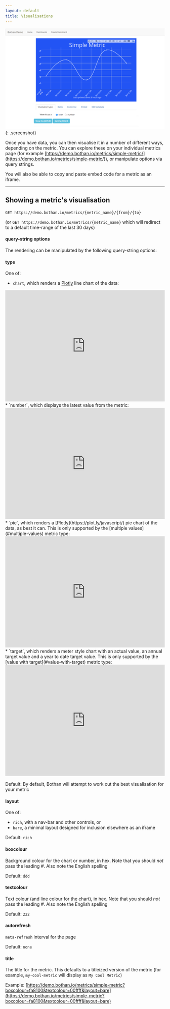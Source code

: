 ```yaml
---
layout: default
title: Visualisations
---
```


![Metrics view](/images/metric-page.png){: .screenshot}

Once you have data, you can then visualise it in a number of different ways, depending on the metric. You can explore these on your individual metrics page (for example [https://demo.bothan.io/metrics/simple-metric/](https://demo.bothan.io/metrics/simple-metric/)), or manipulate options via query strings.

You will also be able to copy and paste embed code for a metric as an iframe.

<hr />

## Showing a metric's visualisation

```
GET https://demo.bothan.io/metrics/{metric_name}/{from}/{to}
```

(or `GET https://demo.bothan.io/metrics/{metric_name}` which will redirect to a default time-range of the last 30 days)

#### query-string options

The rendering can be manipulated by the following query-string options:

#### type

One of:

  * `chart`, which renders a [Plotly](https://plot.ly/javascript/) line chart of the data: <br>
  <iframe src="https://demo.bothan.io/metrics/simple-metric?layout=bare&amp;boxcolour=2254f4&amp;textcolour=ffffff&amp;type=" width="100%" height="350px" frameborder="0" scrolling="no"></iframe>
  * `number`, which displays the latest value from the metric: <br>
  <iframe src="https://demo.bothan.io/metrics/simple-metric?layout=bare&amp;boxcolour=0dbc37&amp;textcolour=ffffff&amp;type=number" width="100%" height="350px" frameborder="0" scrolling="no"></iframe>
  * `pie`, which renders a [Plotly](https://plot.ly/javascript/) pie chart of the data, as best it can. This is only supported by the [multiple values](#multiple-values) metric type: <br>
  <iframe src="https://demo.bothan.io/metrics/metric-with-multiple-values?layout=bare&amp;boxcolour=ef3aab&amp;textcolour=ffffff&amp;type=pie" width="100%" height="350px" frameborder="0" scrolling="no"></iframe>
  * `target`, which renders a meter style chart with an actual value, an annual target value and a year to date target value. This is only supported by the [value with target](#value-with-target) metric type:<br>
  <iframe src="https://demo.bothan.io/metrics/metric-with-target?layout=bare&amp;boxcolour=ff6700&amp;textcolour=ffffff&amp;type=target" width="100%" height="350px" frameborder="0" scrolling="no"></iframe>

Default: By default, Bothan will attempt to work out the best visualisation for your metric

#### layout

One of:

  * `rich`, with a nav-bar and other controls, or
  * `bare`, a minimal layout designed for inclusion elsewhere as an iframe

Default: `rich`

#### boxcolour

Background colour for the chart or number, in hex. Note that you should _not_ pass the leading _#_. Also note the English spelling

Default: `ddd`

#### textcolour

Text colour (and line colour for the chart), in hex. Note that you should _not_ pass the leading _#_. Also note the English spelling

Default: `222`

#### autorefresh

`meta-refresh` interval for the page

Default: `none`

#### title

The title for the metric. This defaults to a titleized version of the metric (for example, `my-cool-metric` will display as `My Cool Metric`)

Example: [https://demo.bothan.io/metrics/simple-metric?boxcolour=fa8100&textcolour=00ffff&layout=bare](https://demo.bothan.io/metrics/simple-metric?boxcolour=fa8100&textcolour=00ffff&layout=bare)
